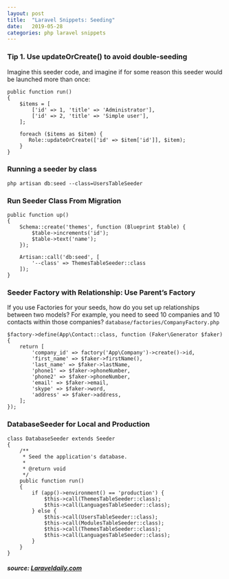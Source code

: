 ```yaml
---
layout: post
title:  "Laravel Snippets: Seeding"
date:   2019-05-28 
categories: php laravel snippets
---
```


### Tip 1. Use updateOrCreate() to avoid double-seeding 

Imagine this seeder code, and imagine if for some reason this seeder would be launched more than once:

```
public function run()
{
    $items = [            
        ['id' => 1, 'title' => 'Administrator'],
        ['id' => 2, 'title' => 'Simple user'],
    ];

    foreach ($items as $item) {
       Role::updateOrCreate(['id' => $item['id']], $item);
    }
}
```

### Running a seeder by class

`php artisan db:seed --class=UsersTableSeeder`

###  Run Seeder Class From Migration

```
public function up()
{
    Schema::create('themes', function (Blueprint $table) {
        $table->increments('id');
        $table->text('name');
    });

    Artisan::call('db:seed', [
        '--class' => ThemesTableSeeder::class
    ]);
}
```

### Seeder Factory with Relationship: Use Parent’s Factory
If you use Factories for your seeds, how do you set up relationships between two models? For example, you need to seed 10 companies and 10 contacts within those companies? `database/factories/CompanyFactory.php `


```
$factory->define(App\Contact::class, function (Faker\Generator $faker) {
    return [
        'company_id' => factory('App\Company')->create()->id,
        'first_name' => $faker->firstName(),
        'last_name' => $faker->lastName,
        'phone1' => $faker->phoneNumber,
        'phone2' => $faker->phoneNumber,
        'email' => $faker->email,
        'skype' => $faker->word,
        'address' => $faker->address,
    ];
});
```

### DatabaseSeeder for Local and Production

```
class DatabaseSeeder extends Seeder
{
    /**
     * Seed the application's database.
     *
     * @return void
     */
    public function run()
    {
        if (app()->environment() == 'production') {
            $this->call(ThemesTableSeeder::class);
            $this->call(LanguagesTableSeeder::class);
        } else {
            $this->call(UsersTableSeeder::class);
            $this->call(ModulesTableSeeder::class);
            $this->call(ThemesTableSeeder::class);
            $this->call(LanguagesTableSeeder::class);
        }
    }
}
```

<h5>source: <a href="https://laraveldaily.com/10-tips-about-data-seeding-in-laravel/">Laraveldaily.com</a></h5>